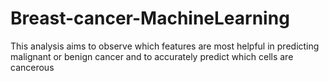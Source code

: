 # Breast-cancer-MachineLearning
This analysis aims to observe which features are most helpful in predicting malignant or benign cancer and to accurately predict which cells are cancerous
